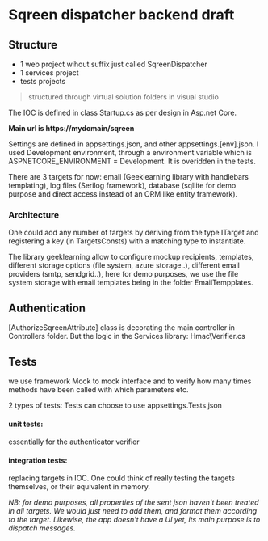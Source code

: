 # Sqreen dispatcher backend draft

## Structure
- 1 web project wihout suffix just called SqreenDispatcher
- 1 services project 
- tests projects
> structured through virtual solution folders in visual studio 

The IOC is defined in class Startup.cs as per design in Asp.net Core.

**Main url is https://mydomain/sqreen**

Settings are defined in appsettings.json, and other appsettings.[env].json. I used Development environment, through a environment variable which is ASPNETCORE_ENVIRONMENT = Development.
It is overidden in the tests. 

There are 3 targets for now: email (Geeklearning library with handlebars templating), log files (Serilog framework), database (sqllite for demo purpose and direct access instead of an ORM like entity framework). 

### Architecture

One could add any number of targets by deriving from the type ITarget and registering a key (in TargetsConsts) with a matching type to instantiate. 

The library geeklearning allow to configure mockup recipients, templates, different storage options (file system, azure storage..), different email providers (smtp, sendgrid..), here for demo purposes, we use the file system storage with email templates being in the folder EmailTempplates.

## Authentication
[AuthorizeSqreenAttribute] class is decorating the main controller in Controllers folder. 
But the logic in the Services library: Hmac\Verifier.cs

## Tests
we use framework Mock to mock interface and to verify how many times methods have been called with which parameters etc.

2 types of tests:
Tests can choose to use appsettings.Tests.json
#### unit tests: 
essentially for the authenticator verifier
#### integration tests: 
replacing targets in IOC. One could think of really testing the targets themselves, or their equivalent in memory. 

*NB: for demo purposes, all properties of the sent json haven't been treated in all targets. We would just need to add them, and format them according to the target.
Likewise, the app doesn't have a UI yet, its main purpose is to dispatch messages.*
